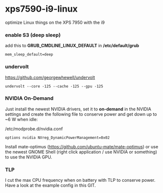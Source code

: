 # xps7590-i9-linux
optimize Linux things on the XPS 7950 with the i9

### enable S3 (deep sleep)

add this to **GRUB_CMDLINE_LINUX_DEFAULT** in **/etc/default/grub**
```
mem_sleep_default=deep
```

### undervolt

https://github.com/georgewhewell/undervolt

```
undervolt --core -125 --cache -125 --gpu -125
```

### NVIDIA On-Demand

Just install the newest NVIDIA drivers, set it to **on-demand** in the NVIDIA settings and create the following file to conserve power and get down up to ~6 W when idle:

/etc/modprobe.d/nvidia.conf

```
options nvidia NVreg_DynamicPowerManagement=0x02
```

Install mate-optimus (https://github.com/ubuntu-mate/mate-optimus) or use the newest GNOME Shell (right click application / use NVIDIA or something) to use the NVIDIA GPU.

### TLP

I cut the max CPU frequency when on battery with TLP to conserve power.
Have a look at the example config in this GIT.
